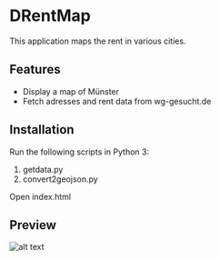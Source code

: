 # DRentMap
This application maps the rent in various cities.

## Features
- Display a map of Münster
- Fetch adresses and rent data from wg-gesucht.de

## Installation
Run the following scripts in Python 3:

1) getdata.py
2) convert2geojson.py

Open index.html

## Preview
![alt text](https://imgur.com/iebPwqB)
